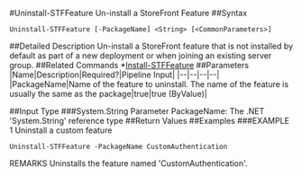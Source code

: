 #Uninstall-STFFeature
Un-install a StoreFront Feature
##Syntax
```Uninstall-STFFeature [-PackageName] <String> [<CommonParameters>]
```
##Detailed Description
Un-install a StoreFront feature that is not installed by default as part of a new deployment or when joining an existing server group.
##Related Commands
*[Install-STFFeature](Install-STFFeature)
##Parameters
|Name|Description|Required?|Pipeline Input||--|--|--|--||PackageName|Name of the feature to uninstall. The name of the feature is usually the same as the package|true|true (ByValue)|##Input Type
###System.String
Parameter PackageName: The .NET 'System.String' reference type
##Return Values
##Examples
###EXAMPLE 1 Uninstall a custom feature
```Uninstall-STFFeature -PackageName CustomAuthentication
```
REMARKS
Uninstalls the feature named 'CustomAuthentication'.
